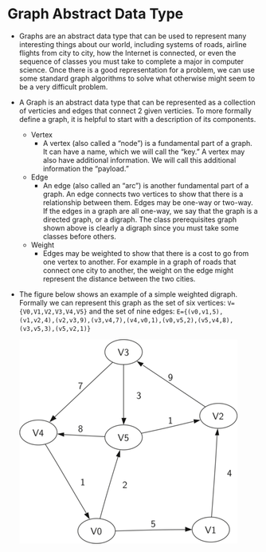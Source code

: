 # Graph Abstract Data Type
  * Graphs are an abstract data type that can be used to represent many interesting things about our world, including systems of roads, airline flights from city to city, how the Internet is connected, or even the sequence of classes you must take to complete a major in computer science. Once there is a good representation for a problem, we can use some standard graph algorithms to solve what otherwise might seem to be a very difficult problem.
  * A Graph is an abstract data type that can be represented as a collection of verticies and edges that connect 2 given verticies. To more formally define a graph, it is helpful to start with a description of its components.
    * Vertex
      * A vertex (also called a “node”) is a fundamental part of a graph. It can have a name, which we will call the “key.” A vertex may also have additional information. We will call this additional information the “payload.”
    * Edge
      * An edge (also called an “arc”) is another fundamental part of a graph. An edge connects two vertices to show that there is a relationship between them. Edges may be one-way or two-way. If the edges in a graph are all one-way, we say that the graph is a directed graph, or a digraph. The class prerequisites graph shown above is clearly a digraph since you must take some classes before others.
    * Weight
      * Edges may be weighted to show that there is a cost to go from one vertex to another. For example in a graph of roads that connect one city to another, the weight on the edge might represent the distance between the two cities.


  * The figure below shows an example of a simple weighted digraph. Formally we can represent this graph as the set of six vertices:
    ```V={V0,V1,V2,V3,V4,V5}```
    and the set of nine edges:
    ```E={(v0,v1,5),(v1,v2,4),(v2,v3,9),(v3,v4,7),(v4,v0,1),(v0,v5,2),(v5,v4,8),(v3,v5,3),(v5,v2,1)}```

    ![example digraph](img/digraph.png)